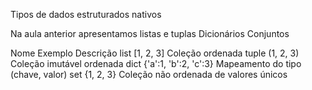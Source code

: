 Tipos de dados estruturados nativos

Na aula anterior apresentamos listas e tuplas
Dicionários
Conjuntos


Nome     Exemplo                    Descrição
list     [1, 2, 3]               Coleção ordenada
tuple    (1, 2, 3)               Coleção imutável ordenada
dict     {'a':1, 'b':2, 'c':3}   Mapeamento do tipo (chave, valor)
set         {1, 2, 3}    Coleção não ordenada de valores únicos